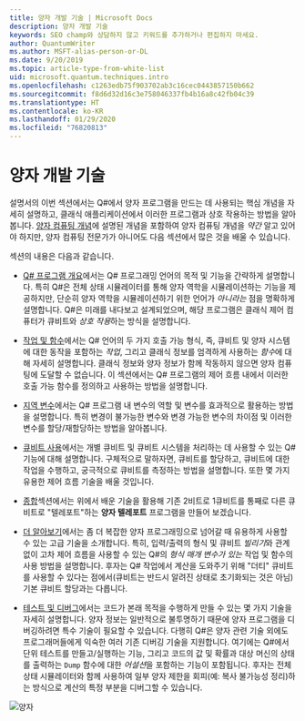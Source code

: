 ```yaml
---
title: 양자 개발 기술 | Microsoft Docs
description: 양자 개발 기술
keywords: SEO champ와 상담하지 않고 키워드를 추가하거나 편집하지 마세요.
author: QuantumWriter
ms.author: MSFT-alias-person-or-DL
ms.date: 9/20/2019
ms.topic: article-type-from-white-list
uid: microsoft.quantum.techniques.intro
ms.openlocfilehash: c1263edb75f903702ab3c16cec0443857150b662
ms.sourcegitcommit: f8d6d32d16c3e758046337fb4b16a8c42fb04c39
ms.translationtype: HT
ms.contentlocale: ko-KR
ms.lasthandoff: 01/29/2020
ms.locfileid: "76820813"
---
```

# <a name="quantum-development-techniques"></a>양자 개발 기술

설명서의 이번 섹션에서는 Q#에서 양자 프로그램을 만드는 데 사용되는 핵심 개념을 자세히 설명하고, 클래식 애플리케이션에서 이러한 프로그램과 상호 작용하는 방법을 알아봅니다.
[양자 컴퓨팅 개념](xref:microsoft.quantum.concepts.intro)에 설명된 개념을 포함하여 양자 컴퓨팅 개념을 *약간* 알고 있어야 하지만, 양자 컴퓨팅 전문가가 아니어도 다음 섹션에서 많은 것을 배울 수 있습니다.

섹션의 내용은 다음과 같습니다.

- [Q# 프로그램 개요](xref:microsoft.quantum.techniques.file-structure)에서는 Q# 프로그래밍 언어의 목적 및 기능을 간략하게 설명합니다. 
    특히 Q#은 전체 상태 시뮬레이터를 통해 양자 역학을 시뮬레이션하는 기능을 제공하지만, 단순히 양자 역학을 시뮬레이션하기 위한 언어가 *아니라는* 점을 명확하게 설명합니다. 
    Q#은 미래를 내다보고 설계되었으며, 해당 프로그램은 클래식 제어 컴퓨터가 큐비트와 *상호 작용*하는 방식을 설명합니다. 

- [작업 및 함수](xref:microsoft.quantum.techniques.opsandfunctions)에서는 Q# 언어의 두 가지 호출 가능 형식, 즉, 큐비트 및 양자 시스템에 대한 동작을 포함하는 *작업*, 그리고 클래식 정보를 엄격하게 사용하는 *함수*에 대해 자세히 설명합니다. 
    클래식 정보와 양자 정보가 함께 작동하지 않으면 양자 컴퓨팅에 도달할 수 없습니다. 
    이 섹션에서는 Q# 프로그램의 제어 흐름 내에서 이러한 호출 가능 함수를 정의하고 사용하는 방법을 설명합니다.

- [지역 변수](xref:microsoft.quantum.techniques.local-variables)에서는 Q# 프로그램 내 변수의 역할 및 변수를 효과적으로 활용하는 방법을 설명합니다. 
    특히 변경이 불가능한 변수와 변경 가능한 변수의 차이점 및 이러한 변수를 할당/재할당하는 방법을 알아봅니다.

- [큐비트 사용](xref:microsoft.quantum.techniques.qubits)에서는 개별 큐비트 및 큐비트 시스템을 처리하는 데 사용할 수 있는 Q# 기능에 대해 설명합니다. 
    구체적으로 말하자면, 큐비트를 할당하고, 큐비트에 대한 작업을 수행하고, 궁극적으로 큐비트를 측정하는 방법을 설명합니다. 
    또한 몇 가지 유용한 제어 흐름 기술을 배울 것입니다.

- [종합](xref:microsoft.quantum.techniques.puttingittogether)섹션에서는 위에서 배운 기술을 활용해 기존 2비트로 1큐비트를 통째로 다른 큐비트로 "텔레포트"하는 **양자 텔레포트** 프로그램을 만들어 보겠습니다.

- [더 알아보기](xref:microsoft.quantum.techniques.going-further)에서는 좀 더 복잡한 양자 프로그래밍으로 넘어갈 때 유용하게 사용할 수 있는 고급 기술을 소개합니다. 
    특히, 입력/출력의 형식 및 큐비트 *빌리기*와 관계없이 고차 제어 흐름을 사용할 수 있는 Q#의 *형식 매개 변수가 있는* 작업 및 함수의 사용 방법을 설명합니다. 
    후자는 Q# 작업에서 계산을 도와주기 위해 "더티" 큐비트를 사용할 수 있다는 점에서(큐비트는 반드시 알려진 상태로 초기화되는 것은 아님) 기본 큐비트 할당과는 다릅니다.

- [테스트 및 디버그](xref:microsoft.quantum.techniques.testing-and-debugging)에서는 코드가 본래 목적을 수행하게 만들 수 있는 몇 가지 기술을 자세히 설명합니다. 
    양자 정보는 일반적으로 불투명하기 때문에 양자 프로그램을 디버깅하려면 특수 기술이 필요할 수 있습니다. 
    다행히 Q#은 양자 관련 기술 외에도 프로그래머들에게 익숙한 여러 기존 디버깅 기술을 지원합니다. 여기에는 Q#에서 단위 테스트를 만들고/실행하는 기능, 그리고 코드의 값 및 확률과 대상 머신의 상태를 출력하는 `Dump` 함수에 대한 *어설션*을 포함하는 기능이 포함됩니다. 
    후자는 전체 상태 시뮬레이터와 함께 사용하여 일부 양자 제한을 회피(예: 복사 불가능성 정리)하는 방식으로 계산의 특정 부분을 디버그할 수 있습니다.


![양자](~/media/mobius_strip_preview.png)
